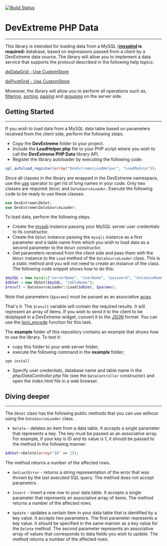[![Build Status](https://travis-ci.org/DevExpress/DevExtreme-PHP-Data.svg?branch=master)](https://travis-ci.org/DevExpress/DevExtreme-PHP-Data)
# DevExtreme PHP Data
---

This library is intended for loading data from a MySQL (__[mysqlnd](http://php.net/manual/en/book.mysqlnd.php) is required__) database, based on expressions passed from a client by a DevExtreme data source. The library will allow you to implement a data service that supports
the protocol described in the following help topics:

[dxDataGrid - Use CustomStore](https://js.devexpress.com/Documentation/Guide/Widgets/DataGrid/Use_CustomStore/)

[dxPivotGrid - Use CustomStore](https://js.devexpress.com/Documentation/Guide/Widgets/PivotGrid/Use_CustomStore/)

Moreover, the library will allow you to perform all operations such as, [filtering](https://js.devexpress.com/Documentation/Guide/Data_Layer/Data_Layer/#Data_Layer_Data_Layer_Reading_Data_Filtering),
[sorting](https://js.devexpress.com/Documentation/Guide/Data_Layer/Data_Layer/#Data_Layer_Data_Layer_Reading_Data_Sorting), [paging](https://js.devexpress.com/Documentation/Guide/Data_Layer/Data_Layer/#Data_Layer_Data_Layer_Reading_Data_Paging) and [grouping](https://js.devexpress.com/Documentation/Guide/Data_Layer/Data_Layer/#Data_Layer_Data_Layer_Reading_Data_Grouping) on the server side.



## Getting Started
---

If you wish to load data from a MySQL data table based on parameters received from the client side, perform the following steps.

* Copy the __DevExtreme__ folder to your project.
* Include the __LoadHelper.php__ file to your PHP script where you wish to call the __DevExtreme PHP Data__ library API.
* Register the library autoloader by executing the following code:

```PHP
spl_autoload_register(array("DevExtreme\LoadHelper", "LoadModule"));
```

Since all classes in the library are wrapped in the DevExtreme namespace, use the [use](http://php.net/manual/en/language.namespaces.importing.php)
operator to get rid of long names in your code. Only two classes are required: ```DbSet``` and ```DataSourceLoader```. Execute the following code to be ready to use these classes:

```PHP
use DevExtreme\DbSet;
use DevExtreme\DataSourceLoader;
```

To load data, perform the following steps.

* Create the [mysqli](http://php.net/manual/en/book.mysqli.php) instance passing your MySQL server user credentials to its constructor.
* Create the ```DbSet``` instance passing the ```mysqli``` instance as a first parameter and a table name from which you wish to load data as a second parameter
to the ```DbSet``` constructor.
* Get parameters received from the client side and pass them with the ```DbSet``` instance to the ```Load``` method of the ```DataSourceLoader``` class. This
is a static method and you will not need to create an instance of the class. The following code snippet shows how to do this:

```PHP
$mySQL = new mysqli("serverName", "userName", "password", "databaseName");
$dbSet = new DbSet($mySQL, "tableName");
$result = DataSourceLoader::Load($dbSet, $params);
```
Note that parameters (```$params```) must be passed as an associative [array](http://php.net/manual/en/language.types.array.php).

That's it. The ```$result``` variable will contain the required results. It will represent an array of items. If you wish to send it to the client to be
dislplayed in a DevExtreme widget, convert it to the [JSON](https://en.wikipedia.org/wiki/JSON) format. You can use the [json_encode](http://php.net/manual/en/function.json-encode.php) function
for this task.

The __example__ folder of this repository contains an example that shows how to use the library. To test it:
* copy this folder to your web server folder;
* execute the following command in the __example__ folder;
```
npm install
```
* Specify user credentials, database name and table name in the _php/DataController.php_ file (see the ```DataController``` constructor) and open the _index.html_ file in a web browser.



## Diving deeper
---

The ```DbSet``` class has the following public methods that you can use without using the ```DataSourceLoader``` class.
* ```Delete``` - deletes an item from a data table.
It accepts a single parameter that represents a key. The key must be passed as an associative array. For example, if your key is ID and its value is 1, it should be passed to the method in the following manner:

```PHP
$dbSet->Delete(array("ID" => 1));
```
The method returns a number of the affected rows.


* ```GetLastError``` - returns a string representation of the error that was thrown by the last executed SQL query.
The method does not accept parameters.


* ```Insert``` - insert a new row to your data table.
It accepts a single parameter that represents an associative array of items.
The method returns a number of the affected rows.


* ```Update``` - updates a certain item in your data table that is identified by a key value.
It accepts two parameters. The first parameter represents a key value. It should be specified in the same manner as a key value for the ```Delete``` method.
The second parameter represents an associative array of values that corresponds to data fields you wish to update.
The method returns a number of the affected rows.
